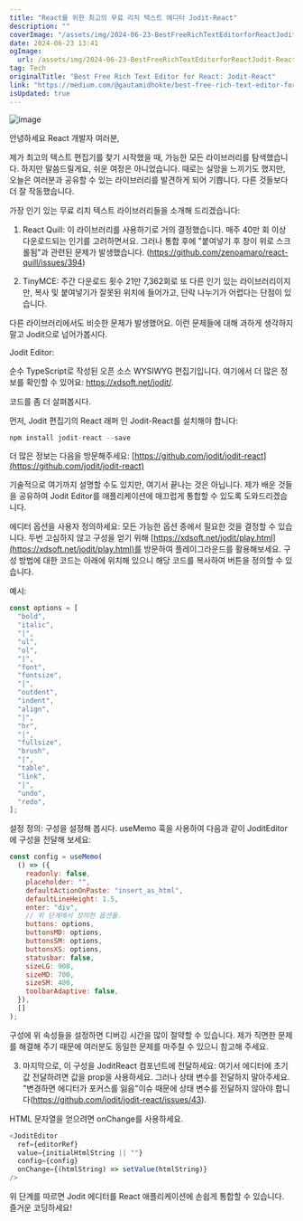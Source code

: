 ```yaml
---
title: "React를 위한 최고의 무료 리치 텍스트 에디터 Jodit-React"
description: ""
coverImage: "/assets/img/2024-06-23-BestFreeRichTextEditorforReactJodit-React_0.png"
date: 2024-06-23 13:41
ogImage:
  url: /assets/img/2024-06-23-BestFreeRichTextEditorforReactJodit-React_0.png
tag: Tech
originalTitle: "Best Free Rich Text Editor for React: Jodit-React"
link: "https://medium.com/@gautamidhokte/best-free-rich-text-editor-for-react-jodit-react-9e1161b8472c"
isUpdated: true
---
```


![image](/assets/img/2024-06-23-BestFreeRichTextEditorforReactJodit-React_0.png)

안녕하세요 React 개발자 여러분,

제가 최고의 텍스트 편집기를 찾기 시작했을 때, 가능한 모든 라이브러리를 탐색했습니다. 하지만 말씀드릴게요, 쉬운 여정은 아니었습니다. 때로는 실망을 느끼기도 했지만, 오늘은 여러분과 공유할 수 있는 라이브러리를 발견하게 되어 기쁩니다. 다른 것들보다 더 잘 작동했습니다.

가장 인기 있는 무료 리치 텍스트 라이브러리들을 소개해 드리겠습니다:

<!-- seedividend - 사각형 -->

<ins class="adsbygoogle"
     style="display:block"
     data-ad-client="ca-pub-4877378276818686"
     data-ad-slot="1898504329"
     data-ad-format="auto"
     data-full-width-responsive="true"></ins>

<script>
     (adsbygoogle = window.adsbygoogle || []).push({});
</script>

1. React Quill:
   이 라이브러리를 사용하기로 거의 결정했습니다. 매주 40만 회 이상 다운로드되는 인기를 고려하면서요. 그러나 통합 후에 "붙여넣기 후 창이 위로 스크롤됨"과 관련된 문제가 발생했습니다. (https://github.com/zenoamaro/react-quill/issues/394)

2. TinyMCE:
   주간 다운로드 횟수 21만 7,362회로 또 다른 인기 있는 라이브러리이지만, 복사 및 붙여넣기가 잘못된 위치에 들어가고, 단락 나누기가 어렵다는 단점이 있습니다.

다른 라이브러리에서도 비슷한 문제가 발생했어요. 이런 문제들에 대해 과하게 생각하지 말고 Jodit으로 넘어가봅시다.

Jodit Editor:

<!-- seedividend - 사각형 -->

<ins class="adsbygoogle"
     style="display:block"
     data-ad-client="ca-pub-4877378276818686"
     data-ad-slot="1898504329"
     data-ad-format="auto"
     data-full-width-responsive="true"></ins>

<script>
     (adsbygoogle = window.adsbygoogle || []).push({});
</script>

순수 TypeScript로 작성된 오픈 소스 WYSIWYG 편집기입니다. 여기에서 더 많은 정보를 확인할 수 있어요: https://xdsoft.net/jodit/.

코드를 좀 더 살펴봅시다.

먼저, Jodit 편집기의 React 래퍼 인 Jodit-React를 설치해야 합니다:

```js
npm install jodit-react --save
```

<!-- seedividend - 사각형 -->

<ins class="adsbygoogle"
     style="display:block"
     data-ad-client="ca-pub-4877378276818686"
     data-ad-slot="1898504329"
     data-ad-format="auto"
     data-full-width-responsive="true"></ins>

<script>
     (adsbygoogle = window.adsbygoogle || []).push({});
</script>

더 많은 정보는 다음을 방문해주세요: [https://github.com/jodit/jodit-react](https://github.com/jodit/jodit-react)

기술적으로 여기까지 설명할 수도 있지만, 여기서 끝나는 것은 아닙니다. 제가 배운 것들을 공유하여 Jodit Editor를 애플리케이션에 매끄럽게 통합할 수 있도록 도와드리겠습니다.

에디터 옵션을 사용자 정의하세요:
모든 가능한 옵션 중에서 필요한 것을 결정할 수 있습니다. 두번 고심하지 않고 구성을 얻기 위해 [https://xdsoft.net/jodit/play.html](https://xdsoft.net/jodit/play.html)를 방문하여 플레이그라운드를 활용해보세요. 구성 방법에 대한 코드는 아래에 위치해 있으니 해당 코드를 복사하여 버튼을 정의할 수 있습니다.

예시:

<!-- seedividend - 사각형 -->

<ins class="adsbygoogle"
     style="display:block"
     data-ad-client="ca-pub-4877378276818686"
     data-ad-slot="1898504329"
     data-ad-format="auto"
     data-full-width-responsive="true"></ins>

<script>
     (adsbygoogle = window.adsbygoogle || []).push({});
</script>

```js
const options = [
  "bold",
  "italic",
  "|",
  "ul",
  "ol",
  "|",
  "font",
  "fontsize",
  "|",
  "outdent",
  "indent",
  "align",
  "|",
  "hr",
  "|",
  "fullsize",
  "brush",
  "|",
  "table",
  "link",
  "|",
  "undo",
  "redo",
];
```

설정 정의:
구성을 설정해 봅시다. useMemo 훅을 사용하여 다음과 같이 JoditEditor에 구성을 전달해 보세요:

```js
const config = useMemo(
  () => ({
    readonly: false,
    placeholder: "",
    defaultActionOnPaste: "insert_as_html",
    defaultLineHeight: 1.5,
    enter: "div",
    // 위 단계에서 정의한 옵션들.
    buttons: options,
    buttonsMD: options,
    buttonsSM: options,
    buttonsXS: options,
    statusbar: false,
    sizeLG: 900,
    sizeMD: 700,
    sizeSM: 400,
    toolbarAdaptive: false,
  }),
  []
);
```

구성에 위 속성들을 설정하면 디버깅 시간을 많이 절약할 수 있습니다. 제가 직면한 문제를 해결해 주기 때문에 여러분도 동일한 문제를 마주칠 수 있으니 참고해 주세요.

<!-- seedividend - 사각형 -->

<ins class="adsbygoogle"
     style="display:block"
     data-ad-client="ca-pub-4877378276818686"
     data-ad-slot="1898504329"
     data-ad-format="auto"
     data-full-width-responsive="true"></ins>

<script>
     (adsbygoogle = window.adsbygoogle || []).push({});
</script>

3. 마지막으로, 이 구성을 JoditReact 컴포넌트에 전달하세요:
   여기서 에디터에 초기 값 전달하려면 값을 prop을 사용하세요. 그러나 상태 변수를 전달하지 말아주세요. "변경하면 에디터가 포커스를 잃음"이슈 때문에 상태 변수를 전달하지 않아야 합니다(https://github.com/jodit/jodit-react/issues/43).

HTML 문자열을 얻으려면 onChange를 사용하세요.

```js
<JoditEditor
  ref={editorRef}
  value={initialHtmlString || ""}
  config={config}
  onChange={(htmlString) => setValue(htmlString)}
/>
```

위 단계를 따르면 Jodit 에디터를 React 애플리케이션에 손쉽게 통합할 수 있습니다. 즐거운 코딩하세요!
